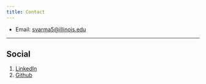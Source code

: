 ```yaml
---
title: Contact
---
```


* Email: [svarma5@illinois.edu](mailto:svarma5@illinois.edu)

---

## Social

1. [LinkedIn](https://github.com/varmashar)
2. [Github](https://www.linkedin.com/in/varmasharanya/)
